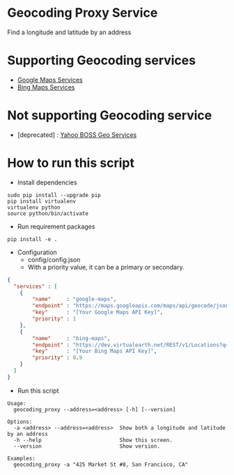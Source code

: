 # Geocoding Proxy Service
   Find a longitude and latitude by an address

# Supporting Geocoding services
- [Google Maps Services](https://developers.google.com/maps/)
- [Bing Maps Services](https://www.bingmapsportal.com/)

# Not supporting Geocoding service
- [deprecated] : [Yahoo BOSS Geo Services](https://developer.yahoo.com/boss/geo/)

# How to run this script
* Install dependencies
```
sudo pip install --upgrade pip
pip install virtualenv
virtualenv python
source python/bin/activate
```
* Run requirement packages
```
pip install -e .
```
* Configuration
  * config/config.json
  * With a priority value, it can be a primary or secondary.
```json
{
  "services" : [
    {
        "name"     : "google-maps",
        "endpoint" : "https://maps.googleapis.com/maps/api/geocode/json?address={}&key={}",
        "key"      : "[Your Google Maps API Key]",
        "priority" : 1
    },
    {
        "name"     : "bing-maps",
        "endpoint" : "https://dev.virtualearth.net/REST/v1/Locations?q={}&key={}",
        "key"      : "[Your Bing Maps API Key]",
        "priority" : 0.9
    }
  ]
}
```
* Run this script
```
Usage:
  geocoding_proxy --address=<address> [-h] [--version]

Options:
  -a <address> --address=<address>  Show both a longitude and latitude by an address
  -h --help                         Show this screen.
  --version                         Show version.

Examples:
  geocoding_proxy -a "425 Market St #8, San Francisco, CA"
```